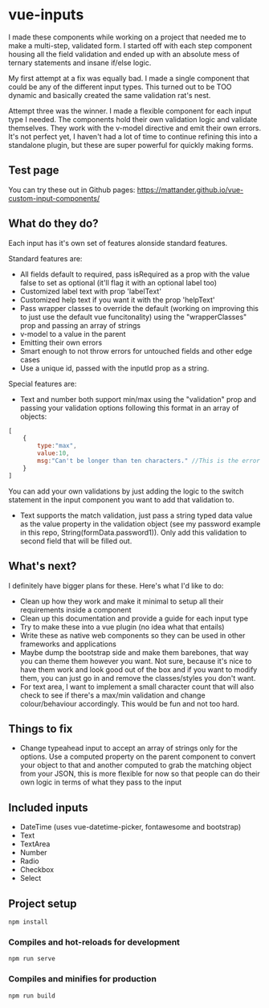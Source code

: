 # vue-inputs

I made these components while working on a project that needed me to make a multi-step, validated form. I started off with each step component housing all the field validation and ended up with an absolute mess of ternary statements and insane if/else logic.

My first attempt at a fix was equally bad. I made a single component that could be any of the different input types. This turned out to be TOO dynamic and basically created the same validation rat's nest.

Attempt three was the winner. I made a flexible component for each input type I needed. The components hold their own validation logic and validate themselves. They work with the v-model directive and emit their own errors. It's not perfect yet, I haven't had a lot of time to continue refining this into a standalone plugin, but these are super powerful for quickly making forms.

## Test page

You can try these out in Github pages: https://mattander.github.io/vue-custom-input-components/

## What do they do?
Each input has it's own set of features alonside standard features.

Standard features are:
- All fields default to required, pass isRequired as a prop with the value false to set as optional (it'll flag it with an optional label too)
- Customized label text with prop 'labelText'
- Customized help text if you want it with the prop 'helpText'
- Pass wrapper classes to override the default (working on improving this to just use the default vue funcitonality) using the "wrapperClasses" prop and passing an array of strings
- v-model to a value in the parent
- Emitting their own errors
- Smart enough to not throw errors for untouched fields and other edge cases
- Use a unique id, passed with the inputId prop as a string.

Special features are:
- Text and number both support min/max using the "validation" prop and passing your validation options following this format in an array of objects:
```javascript
[
    {
        type:"max",
        value:10,
        msg:"Can't be longer than ten characters." //This is the error message pushed into help text on error
    }
]
```
You can add your own validations by just adding the logic to the switch statement in the input component you want to add that validation to.
- Text supports the match validation, just pass a string typed data value as the value property in the validation object (see my password example in this repo, String(formData.password1)). Only add this validation to second field that will be filled out.

## What's next?
I definitely have bigger plans for these. Here's what I'd like to do:
- Clean up how they work and make it minimal to setup all their requirements inside a component
- Clean up this documentation and provide a guide for each input type
- Try to make these into a vue plugin (no idea what that entails)
- Write these as native web components so they can be used in other frameworks and applications
- Maybe dump the bootstrap side and make them barebones, that way you can theme them however you want. Not sure, because it's nice to have them work and look good out of the box and if you want to modify them, you can just go in and remove the classes/styles you don't want.
- For text area, I want to implement a small character count that will also check to see if there's a max/min validation and change colour/behaviour accordingly. This would be fun and not too hard.

## Things to fix
- Change typeahead input to accept an array of strings only for the options. Use a computed property on the parent component to convert your object to that and another computed to grab the matching object from your JSON, this is more flexible for now so that people can do their own logic in terms of what they pass to the input

## Included inputs
- DateTime (uses vue-datetime-picker, fontawesome and bootstrap)
- Text
- TextArea
- Number
- Radio
- Checkbox
- Select

## Project setup
```
npm install
```

### Compiles and hot-reloads for development
```
npm run serve
```

### Compiles and minifies for production
```
npm run build
```

